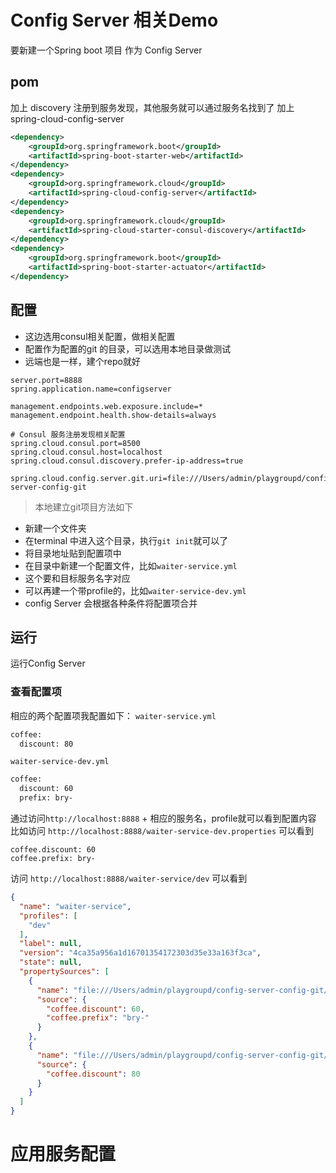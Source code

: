 # Config Server 相关Demo

要新建一个Spring boot 项目 作为 Config Server

## pom
加上 discovery 注册到服务发现，其他服务就可以通过服务名找到了
加上 spring-cloud-config-server
```xml
<dependency>
    <groupId>org.springframework.boot</groupId>
    <artifactId>spring-boot-starter-web</artifactId>
</dependency>
<dependency>
    <groupId>org.springframework.cloud</groupId>
    <artifactId>spring-cloud-config-server</artifactId>
</dependency>
<dependency>
    <groupId>org.springframework.cloud</groupId>
    <artifactId>spring-cloud-starter-consul-discovery</artifactId>
</dependency>
<dependency>
    <groupId>org.springframework.boot</groupId>
    <artifactId>spring-boot-starter-actuator</artifactId>
</dependency>
```
## 配置
* 这边选用consul相关配置，做相关配置
* 配置作为配置的git 的目录，可以选用本地目录做测试  
* 远端也是一样，建个repo就好
```properties
server.port=8888
spring.application.name=configserver

management.endpoints.web.exposure.include=*
management.endpoint.health.show-details=always

# Consul 服务注册发现相关配置
spring.cloud.consul.port=8500
spring.cloud.consul.host=localhost
spring.cloud.consul.discovery.prefer-ip-address=true

spring.cloud.config.server.git.uri=file:///Users/admin/playgroupd/config-server-config-git
```


> 本地建立git项目方法如下
* 新建一个文件夹
* 在terminal 中进入这个目录，执行`git init`就可以了
* 将目录地址贴到配置项中
* 在目录中新建一个配置文件，比如`waiter-service.yml`
 * 这个要和目标服务名字对应
* 可以再建一个带profile的，比如`waiter-service-dev.yml`
 * config Server 会根据各种条件将配置项合并
## 运行
运行Config Server

### 查看配置项
相应的两个配置项我配置如下：
`waiter-service.yml`
```xml
coffee:
  discount: 80
```
`waiter-service-dev.yml`
```xml
coffee:
  discount: 60
  prefix: bry-
```

通过访问`http://localhost:8888` + 相应的服务名，profile就可以看到配置内容
比如访问 `http://localhost:8888/waiter-service-dev.properties` 可以看到
```properties
coffee.discount: 60
coffee.prefix: bry-
```

访问 `http://localhost:8888/waiter-service/dev` 可以看到
```json
{
  "name": "waiter-service",
  "profiles": [
    "dev"
  ],
  "label": null,
  "version": "4ca35a956a1d16701354172303d35e33a163f3ca",
  "state": null,
  "propertySources": [
    {
      "name": "file:///Users/admin/playgroupd/config-server-config-git/waiter-service-dev.yml",
      "source": {
        "coffee.discount": 60,
        "coffee.prefix": "bry-"
      }
    },
    {
      "name": "file:///Users/admin/playgroupd/config-server-config-git/waiter-service.yml",
      "source": {
        "coffee.discount": 80
      }
    }
  ]
}
```

# 应用服务配置
